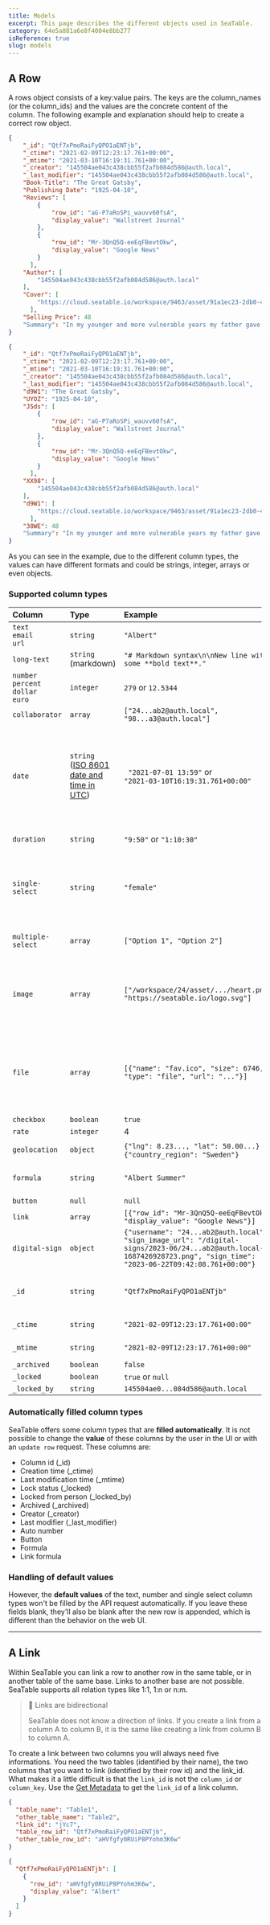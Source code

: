 ```yaml
---
title: Models
excerpt: This page describes the different objects used in SeaTable.
category: 64e5a881a6e8f4004e8bb277
isReference: true
slug: models
---
```


<style>
.markdown-body {
	--markdown-title-marginTop: 2em;
}
</style>

## A Row

A rows object consists of a key:value pairs. The keys are the column_names (or the column_ids) and the values are the concrete content of the column. The following example and explanation should help to create a correct row object.

```json Example row object (with column names)
{
    "_id": "Qtf7xPmoRaiFyQPO1aENTjb",
    "_ctime": "2021-02-09T12:23:17.761+00:00",
    "_mtime": "2021-03-10T16:19:31.761+00:00",
    "_creator": "145504ae043c438cbb55f2afb084d586@auth.local",
    "_last_modifier": "145504ae043c438cbb55f2afb084d586@auth.local",
    "Book-Title": "The Great Gatsby",
    "Publishing Date": "1925-04-10",
    "Reviews": [
        {
            "row_id": "aG-P7aRoSPi_wauvv60fsA",
            "display_value": "Wallstreet Journal"
        },
        {
            "row_id": "Mr-3QnQ5Q-eeEqFBevtOkw",
            "display_value": "Google News"
        }
      ],
    "Author": [
        "145504ae043c438cbb55f2afb084d586@auth.local"
    ],
    "Cover": [
        "https://cloud.seatable.io/workspace/9463/asset/91a1ec23-2db0-4812-bbf5-5772352a4d63/images/2023-03/book-cover.png"
      ],
    "Selling Price": 48
    "Summary": "In my younger and more vulnerable years my father gave me some advice that I’ve been turning over in my mind ever since.\n\n‘Whenever you feel like criticizing any one,’ he told me, ‘just remember that all the people in this world haven’t had the advantages that you’ve had.’\n\n", 
}
```
```json Example row object (with column ids)
{
    "_id": "Qtf7xPmoRaiFyQPO1aENTjb",
    "_ctime": "2021-02-09T12:23:17.761+00:00",
    "_mtime": "2021-03-10T16:19:31.761+00:00",
    "_creator": "145504ae043c438cbb55f2afb084d586@auth.local",
    "_last_modifier": "145504ae043c438cbb55f2afb084d586@auth.local",
    "d9W1": "The Great Gatsby",
    "UYOZ": "1925-04-10",
    "J5ds": [
        {
            "row_id": "aG-P7aRoSPi_wauvv60fsA",
            "display_value": "Wallstreet Journal"
        },
        {
            "row_id": "Mr-3QnQ5Q-eeEqFBevtOkw",
            "display_value": "Google News"
        }
      ],
    "XX98": [
        "145504ae043c438cbb55f2afb084d586@auth.local"
    ],
    "d9W1": [
        "https://cloud.seatable.io/workspace/9463/asset/91a1ec23-2db0-4812-bbf5-5772352a4d63/images/2023-03/book-cover.png"
      ],
    "38WE": 48
    "Summary": "In my younger and more vulnerable years my father gave me some advice that I’ve been turning over in my mind ever since.\n\n‘Whenever you feel like criticizing any one,’ he told me, ‘just remember that all the people in this world haven’t had the advantages that you’ve had.’\n\n", 
}
```

As you can see in the example, due to the different column types, the values can have different formats and could be strings, integer, arrays or even objects. 

### Supported column types

| Column | Type | Example | Notice |
| :- | :- | :- | :- |
| `text`<br/>`email`<br/>`url` | `string` | `"Albert"` | | 
| `long-text` | `string`<br/>(markdown) | `"# Markdown syntax\n\nNew line with some **bold text**."` |
| `number`<br/>`percent`<br/>`dollar`<br/>`euro` | `integer` | `279` or `12.5344` | |
| `collaborator` | `array` | `["24...ab2@auth.local", "98...a3@auth.local"]` | | 
| `date` | `string`<br/>([ISO 8601 date and time in UTC](https://en.wikipedia.org/wiki/ISO_8601)) | ` "2021-07-01 13:59"` or <br/>`"2021-03-10T16:19:31.761+00:00"` | - seatable accepts a wide variety of date formats.<br/> - Always saved in iso format.<br/>- If "Accurate to minutes" is set, hh:mm will be ignored. | 
| `duration` | `string` | `"9:50"` or `"1:10:30"` | Depending on column setting. | 
| `single-select` | `string` | `"female"` | The exact string of the option is required. If the option doesn't exist, `option deleted` will be shown in the UI. |
| `multiple-select` | `array` | `["Option 1", "Option 2"]` | Non-existing options will be ignored. |
| `image` | `array` | `["/workspace/24/asset/.../heart.png", "https://seatable.io/logo.svg"]`| Images can be stored in two ways:<br/>- [uploading an image](https://api.seatable.io/reference/upload-file-image)<br/>- providing public URLs |
| `file` | `array` | `[{"name": "fav.ico", "size": 6746, "type": "file", "url": "..."}]` | You need to upload the file first, get its parent_path and file_relative_path first and then return to this call. | 
| `checkbox` | `boolean` | `true` | | 
| `rate` | `integer` | 4 |
| `geolocation` | `object` | `{"lng": 8.23..., "lat": 50.00...}` or<br/>`{"country_region": "Sweden"}` | Depending on column setting. |
| `formula` | `string` | `"Albert Summer"` | Contains only the result of the formula. |
| `button` | `null` | `null` | Always `null` | 
| `link` | `array` | `[{"row_id": "Mr-3QnQ5Q-eeEqFBevtOkw", "display_value": "Google News"}]` | |
| `digital-sign` | `object` | `{"username": "24...ab2@auth.local", "sign_image_url": "/digital-signs/2023-06/24...ab2@auth.local-1687426928723.png", "sign_time": "2023-06-22T09:42:08.761+00:00"}` | |  
| `_id` | `string` | `"Qtf7xPmoRaiFyQPO1aENTjb"` | Unique value inside a base and can not be changed. |
| `_ctime` | `string` | `"2021-02-09T12:23:17.761+00:00"` | Can not be changed. |
| `_mtime` | `string` | `"2021-02-09T12:23:17.761+00:00"` | Updates automatically. |
| `_archived` | `boolean` | `false` | |
| `_locked` | `boolean` | `true` or `null` | |
| `_locked_by` | `string` | `145504ae0...084d586@auth.local` | |

### Automatically filled column types

SeaTable offers some column types that are **filled automatically**. It is not possible to change the **value** of these columns by the user in the UI or with an `update row` request. These columns are:

- Column id (_id)
- Creation time (_ctime)
- Last modification time (_mtime)
- Lock status (_locked)
- Locked from person (_locked_by)
- Archived (_archived)
- Creator (_creator)
- Last modifier (_last_modifier)
- Auto number
- Button
- Formula
- Link formula

### Handling of default values

However, the **default values** of the text, number and single select column types won't be filled by the API request automatically. If you leave these fields blank, they'll also be blank after the new row is appended, which is different than the behavior on the web UI.

***

## A Link

Within SeaTable you can link a row to another row in the same table, or in another table of the same base. Links to another base are not possible. SeaTable supports all relation types like 1:1, 1:n or n:m.

> 📘 Links are bidirectional
>
> SeaTable does not know a direction of links. If you create a link from a column A to column B, it is the same like creating a link from column B to column A.

To create a link between two columns you will always need five informations. You need the two tables (identified by their name), the two columns that you want to link (identified by their row id) and the link_id. What makes it a little difficult is that the `link_id` is not the `column_id` or `column_key`. Use the [Get Metadata](/reference/get-metadata) to get the `link_id` of a link column.

```json Example object to create a link
{
  "table_name": "Table1",
  "other_table_name": "Table2",
  "link_id": "jYc7",
  "table_row_id": "Qtf7xPmoRaiFyQPO1aENTjb",
  "other_table_row_id": "aHVfgfy0RUiP8PYohm3K6w"
}
```
```json Example link object (after creation)
{
  "Qtf7xPmoRaiFyQPO1aENTjb": [
    {
      "row_id": "aHVfgfy0RUiP8PYohm3K6w",
      "display_value": "Albert"
    }
  ]
}
```



